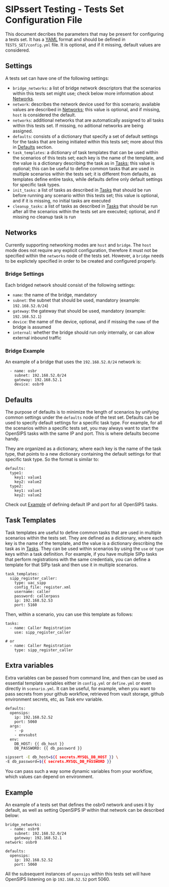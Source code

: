 # SIPssert Testing - Tests Set Configuration File

This document decribes the parameters that may be present for configuring a
tests set. It has a [YAML](https://yaml.org/) format and should be defined in
`TESTS_SET/config.yml` file. It is optional, and if it missing, default values
are considered.

## Settings

A tests set can have one of the following settings:

* `bridge_networks`: a list of bridge network descriptors that the scenarios
within this tests set might use; check below more information about
[Networks](#networks).
* `network`: describes the network device used for this scenario; available
values are described in [Networks](#networks); this value is optional, and if
missing, `host` is considered the default.
* `networks`: additional networks that are automatically assigned to all tasks
within this tests set. If missing, no aditional networks are being assigned.
* `defaults`: consists of a dictionary that specify a set of default settings
for the tasks that are being initiated within this tests set; more about this in
[Defaults](#defaults) section.
* `task_templates`: a dictionary of task templates that can be used within the
scenarios of this tests set; each key is the name of the template, and the value
is a dictionary describing the task as in [Tasks](../tasks.md); this value is
optional; this can be useful to define common tasks that are used in multiple
scenarios within the tests set; it is different from defaults, as templates
define entire tasks, while defaults define only default settings for specific
task types.
* `init_tasks`: a list of tasks as described in [Tasks](../tasks.md) that
should be run before running any scenario within this tests set; this value is
optional, and if it is missing, no initial tasks are executed
* `cleanup_tasks`: a list of tasks as described in [Tasks](../tasks.md) that
should be run after all the scenarios within the tests set are executed;
optional, and if missing no cleanup task is run

## Networks

Currently supporting networking modes are `host` and `bridge`. The `host` mode
does not require any explicit configuration, therefore it must not be specified
within the `networks` node of the tests set. However, a `bridge` needs to be
explictely specified in order to be created and configured properly.

### Bridge Settings

Each bridged network should consist of the following settings:
* `name`: the name of the bridge, mandatory
* `subnet`: the subnet that should be used, mandatory (example: `192.168.52.0/24`)
* `gateway`: the gateway that should be used, mandatory (example: `192.168.52.1`)
* `device`: the name of the device, optional, and if missing the `name` of the
bridge is assumed
* `internal`: whether the bridge should run only internally, or can allow
external inbound traffic

### Bridge Example

An example of a bridge that uses the `192.168.52.0/24` network is:
```
  - name: osbr
    subnet: 192.168.52.0/24
    gateway: 192.168.52.1
    device: osbr0
```

## Defaults

The purpose of defaults is to minimize the length of scenarios by unifying
common settings under the `defaults` node of the test set. Defaults can be used
to specify default settings for a specific task type.  For example, for all the
scenarios within a specific tests set, you may always want to start the
OpenSIPS tasks with the same IP and port. This is where defaults become handy.

They are organized as a dictionary, where each key is the name of the task
type, that points to a new dictionary containing the default settings for that
specific task type. So the format is similar to:
```
defaults:
  type1:
    key1: value1
    key2: value2
  type2:
    key1: value1
    key2: value2
```

Check out [Example](#example) of defining default IP and port for all OpenSIPS
tasks.

## Task Templates
Task templates are useful to define common tasks that are used in multiple
scenarios within the tests set. They are defined as a dictionary, where each key
is the name of the template, and the value is a dictionary describing the task
as in [Tasks](../tasks.md). They can be used within scenarios by using the
`use` or `type` keys within a task definition.
For example, if you have multiple SIPp tasks that perform registrations with
the same credentials, you can define a template for that SIPp task and then use it
in multiple scenarios.
```
task_templates:
  sipp_register_caller:
    type: uac_sipp
    config_file: register.xml
    username: caller
    password: callerpass
    ip: 192.168.52.53
    port: 5160
```

Then, within a scenario, you can use this template as follows:
```
tasks:
  - name: Caller Registration
    use: sipp_register_caller

# or
  - name: Caller Registration
    type: sipp_register_caller
```

## Extra variables

Extra variables can be passed from command line, and then can be used as essential 
template variables either in `config.yml` or `define.yml` or even directly in `scenario.yml`.
It can be useful, for example, when you want to pass secrets from your github workflow, 
retrieved from vault storage, github environment secrets, etc, as Task env variable.

```
defaults:
  opensips:
    ip: 192.168.52.52
    port: 5060
  args:
    - -p
    - envsubst
  env:
    DB_HOST: {{ db_host }}
    DB_PASSWORD: {{ db_password }}
```

```bash
sipssert -E db_host=${{ secrets.MYSQL_DB_HOST }} \
-E db_password=${{ secrets.MYSQL_DB_PASSWORD }}
```

You can pass such a way some dynamic variables from your workflow, which values can 
depend on environment.

## Example

An example of a tests set that defines the osbr0 network and uses it by
default, as well as setting OpenSIPS IP within that network can be described
below:
```
bridge_networks:
  - name: osbr0
    subnet: 192.168.52.0/24
    gateway: 192.168.52.1
network: osbr0

defaults:
  opensips:
    ip: 192.168.52.52
    port: 5060
```
All the subsequent instances of `opensips` within this tests set will have
OpenSIPS listening on ip `192.168.52.52` port 5060.
